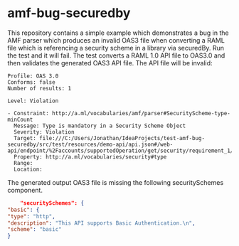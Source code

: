 # amf-bug-securedby
This repository contains a simple example which demonstrates a bug in the AMF parser which produces an invalid OAS3 file
when converting a RAML file which is referencing a security scheme in a library via securedBy.  Run the test and it
will fail.  The test converts a RAML 1.0 API file to OAS3.0 and then validates the generated OAS3 API file.  The
API file will be invalid:

```
Profile: OAS 3.0
Conforms: false
Number of results: 1

Level: Violation

- Constraint: http://a.ml/vocabularies/amf/parser#SecurityScheme-type-minCount
  Message: Type is mandatory in a Security Scheme Object
  Severity: Violation
  Target: file:///C:/Users/Jonathan/IdeaProjects/test-amf-bug-securedby/src/test/resources/demo-api/api.json#/web-api/endpoint/%2Faccounts/supportedOperation/get/security/requirement_1/schemes/lib.basic/scheme/fragment
  Property: http://a.ml/vocabularies/security#type
  Range: 
  Location: 
```

The generated output OAS3 file is missing the following securitySchemes component.

```json
    "securitySchemes": {
"basic": {
"type": "http",
"description": "This API supports Basic Authentication.\n",
"scheme": "basic"
}
```